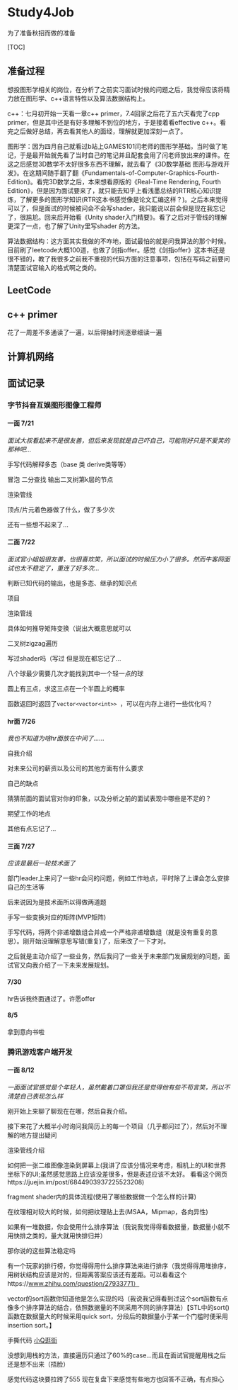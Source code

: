 # Study4Job
为了准备秋招而做的准备

[TOC]

## 准备过程

想投图形学相关的岗位，在分析了之前实习面试时候的问题之后，我觉得应该将精力放在图形学、c++语言特性以及算法数据结构上。

c++：七月初开始一天看一章c++ primer，7.4回家之后花了五六天看完了cpp primer，但是其中还是有好多理解不到位的地方，于是接着看effective c++。看完之后做好总结，再去看其他人的面经，理解就更加深刻一点了。

图形学：因为四月自己就看过b站上GAMES101闫老师的图形学基础，当时做了笔记，于是最开始就先看了当时自己的笔记并且配套食用了闫老师放出来的课件。在这之后感觉3D数学不太好很多东西不理解，就去看了《3D数学基础 图形与游戏开发》。在这期间随手翻了翻《Fundamentals-of-Computer-Graphics-Fourth-Edition》。看完3D数学之后，本来想看原版的《Real-Time Rendering, Fourth Edition》，但是因为面试要来了，就只能去知乎上看浅墨总结的RTR核心知识提炼，了解更多的图形学知识(RTR这本书感觉像是论文汇编这样？)。之后本来觉得可以了，但是面试的时候被问会不会写shader，我只能说以前会但是现在我忘记了，很尴尬。回来后开始看《Unity shader入门精要》。看了之后对于管线的理解更深了一点，也了解了Unity里写shader 的方法。

算法数据结构：这方面其实我做的不咋地，面试最怕的就是问我算法的那个时候。目前刷了leetcode大概100道，也做了剑指offer。感觉《剑指offer》这本书还是很不错的，教了我很多之前我不重视的代码方面的注意事项，包括在写码之前要问清楚面试官输入的格式啊之类的。



## LeetCode



## c++ primer

花了一周差不多通读了一遍，以后得抽时间逐章细读一遍



## 计算机网络



## 面试记录

### 字节抖音互娱图形图像工程师

#### 一面 7/21

*面试大叔看起来不是很友善，但后来发现就是自己吓自己，可能刚好只是不爱笑的那种吧…*

手写代码解释多态（base 类 derive类等等）

冒泡 二分查找 输出二叉树第k层的节点

渲染管线

顶点/片元着色器做了什么，做了多少次

还有一些想不起来了…

#### 二面 7/22

*面试官小姐姐很友善，也很喜欢笑，所以面试的时候压力小了很多。然而牛客网面试也太不稳定了，重连了好多次…*

判断已知代码的输出，也是多态、继承的知识点

项目

渲染管线

具体如何推导矩阵变换（说出大概意思就可以

二叉树zigzag遍历

写过shader吗（写过 但是现在都忘记了…

八个球最少需要几次才能找到其中一个轻一点的球

圆上有三点，求这三点在一个半圆上的概率

函数返回时返回了`vector<vector<int>> `，可以在内存上进行一些优化吗？

#### hr面 7/26

*我也不知道为啥hr面放在中间了……*

自我介绍

对未来公司的薪资以及公司的其他方面有什么要求

自己的缺点

猜猜前面的面试官对你的印象，以及分析之前的面试表现中哪些是不足的？

期望工作的地点

其他有点忘记了…

#### 三面 7/27

*应该是最后一轮技术面了*

部门leader上来问了一些hr会问的问题，例如工作地点，平时除了上课会怎么安排自己的生活等

后来说因为是技术面所以得做两道题

手写一些变换对应的矩阵(MVP矩阵)

手写代码，将两个非递增数组合并成一个严格非递增数组（就是没有重复的意思）。刚开始没理解意思写错(重复)了，后来改了一下才对。

之后就是主动介绍了一些业务，然后我问了一些关于未来部门发展规划的问题，面试官又向我介绍了一下未来发展规划。

#### 7/30 

hr告诉我终面通过了。许愿offer

#### 8/5

拿到意向书啦





### 腾讯游戏客户端开发

####  一面 8/12

*一面面试官感觉是个年轻人，虽然戴着口罩但我还是觉得他有些不苟言笑，所以不清楚自己表现怎么样*

刚开始上来聊了聊现在在哪，然后自我介绍。

接下来花了大概半小时询问我简历上的每一个项目（几乎都问过了），然后对不理解的地方提出疑问

渲染管线介绍

如何把一张二维图像渲染到屏幕上(我讲了应该分情况来考虑，相机上的UI和世界坐标下的UI;虽然感觉思路上应该没差很多，但是表述应该不太好。 看看这个网页https://juejin.im/post/6844903937225523208)

fragment shader内的具体流程(使用了哪些数据做一个怎么样的计算)

在纹理相对较大的时候，如何把纹理贴上去(MSAA，Mipmap，各向异性)

如果有一堆数据，你会使用什么排序算法（我说我觉得得看数据量，数据量小就不用快排之类的，量大就用快排归并）

那你说的这些算法稳定吗

有一个玩家的排行榜，你觉得得用什么排序算法来进行排序（我觉得得用堆排序，用树状结构应该是对的，但距离答案应该还有差距。可以看看这个https://www.zhihu.com/question/27933771）

vector的sort函数你知道他是怎么实现的吗（我说我记得看到过这个sort函数有点像多个排序算法的结合，依照数据量的不同采用不同的排序算法）【STL中的sort()函数在数据量大的时候采用quick sort，分段后的数据量小于某一个门槛时便采用insertion sort。】

手撕代码 [小Q逛街](https://www.nowcoder.com/questionTerminal/35fac8d69f314e958a150c141894ef6a)

没想到用栈的方法，直接遍历只通过了60%的case…而且在面试官提醒用栈之后还是想不出来（捂脸）

感觉代码这块要拉跨了555 现在复盘下来感觉有些地方也回答不正确，有点担心

















